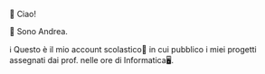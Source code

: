 👋 Ciao!

💬 Sono Andrea.

ℹ Questo è il mio account scolastico🏫 in cui pubblico i miei progetti assegnati dai prof. nelle ore di Informatica🖥.
